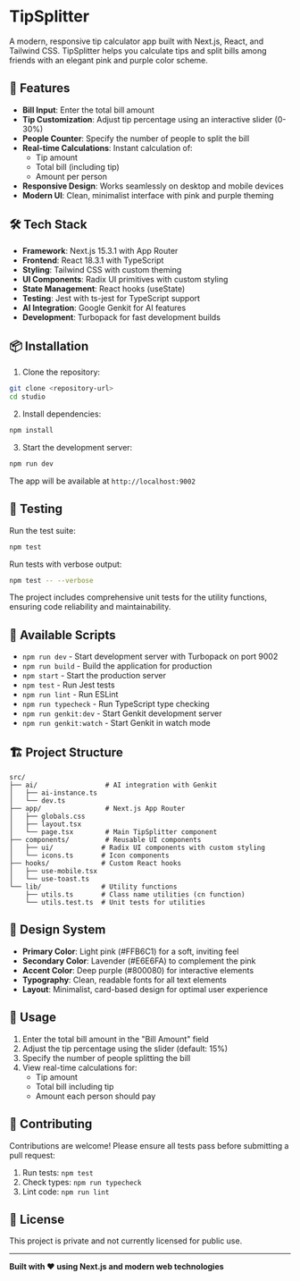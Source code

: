 # TipSplitter

A modern, responsive tip calculator app built with Next.js, React, and Tailwind CSS. TipSplitter helps you calculate tips and split bills among friends with an elegant pink and purple color scheme.

## 🚀 Features

- **Bill Input**: Enter the total bill amount
- **Tip Customization**: Adjust tip percentage using an interactive slider (0-30%)
- **People Counter**: Specify the number of people to split the bill
- **Real-time Calculations**: Instant calculation of:
  - Tip amount
  - Total bill (including tip)
  - Amount per person
- **Responsive Design**: Works seamlessly on desktop and mobile devices
- **Modern UI**: Clean, minimalist interface with pink and purple theming

## 🛠️ Tech Stack

- **Framework**: Next.js 15.3.1 with App Router
- **Frontend**: React 18.3.1 with TypeScript
- **Styling**: Tailwind CSS with custom theming
- **UI Components**: Radix UI primitives with custom styling
- **State Management**: React hooks (useState)
- **Testing**: Jest with ts-jest for TypeScript support
- **AI Integration**: Google Genkit for AI features
- **Development**: Turbopack for fast development builds

## 📦 Installation

1. Clone the repository:
```bash
git clone <repository-url>
cd studio
```

2. Install dependencies:
```bash
npm install
```

3. Start the development server:
```bash
npm run dev
```

The app will be available at `http://localhost:9002`

## 🧪 Testing

Run the test suite:
```bash
npm test
```

Run tests with verbose output:
```bash
npm test -- --verbose
```

The project includes comprehensive unit tests for the utility functions, ensuring code reliability and maintainability.

## 📜 Available Scripts

- `npm run dev` - Start development server with Turbopack on port 9002
- `npm run build` - Build the application for production
- `npm start` - Start the production server
- `npm test` - Run Jest tests
- `npm run lint` - Run ESLint
- `npm run typecheck` - Run TypeScript type checking
- `npm run genkit:dev` - Start Genkit development server
- `npm run genkit:watch` - Start Genkit in watch mode

## 🏗️ Project Structure

```
src/
├── ai/                 # AI integration with Genkit
│   ├── ai-instance.ts
│   └── dev.ts
├── app/                # Next.js App Router
│   ├── globals.css
│   ├── layout.tsx
│   └── page.tsx        # Main TipSplitter component
├── components/         # Reusable UI components
│   ├── ui/            # Radix UI components with custom styling
│   └── icons.ts       # Icon components
├── hooks/             # Custom React hooks
│   ├── use-mobile.tsx
│   └── use-toast.ts
└── lib/               # Utility functions
    ├── utils.ts       # Class name utilities (cn function)
    └── utils.test.ts  # Unit tests for utilities
```

## 🎨 Design System

- **Primary Color**: Light pink (#FFB6C1) for a soft, inviting feel
- **Secondary Color**: Lavender (#E6E6FA) to complement the pink
- **Accent Color**: Deep purple (#800080) for interactive elements
- **Typography**: Clean, readable fonts for all text elements
- **Layout**: Minimalist, card-based design for optimal user experience

## 🚀 Usage

1. Enter the total bill amount in the "Bill Amount" field
2. Adjust the tip percentage using the slider (default: 15%)
3. Specify the number of people splitting the bill
4. View real-time calculations for:
   - Tip amount
   - Total bill including tip
   - Amount each person should pay

## 🤝 Contributing

Contributions are welcome! Please ensure all tests pass before submitting a pull request:

1. Run tests: `npm test`
2. Check types: `npm run typecheck`
3. Lint code: `npm run lint`

## 📄 License

This project is private and not currently licensed for public use.

---

**Built with ❤️ using Next.js and modern web technologies**
